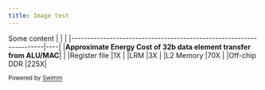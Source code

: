 ```yaml
---
title: Image test
---
```

Some content
|                                                                     |    |
|---------------------------------------------------------------------|----|
|**Approximate Energy Cost of 32b data element transfer from ALU/MAC**|    |
|Register file                                                        |1X  |
|LRM                                                                  |3X  |
|L2 Memory                                                            |70X |
|Off-chip DDR                                                         |225X|

<SwmMeta version="3.0.0" repo-id="Z2l0aHViJTNBJTNBY3NoYXJwLXNoYXVsLXRlc3QlM0ElM0Fzd2ltbWlv" repo-name="csharp-shaul-test"><sup>Powered by [Swimm](https://swimm-web-app.web.app/)</sup></SwmMeta>
